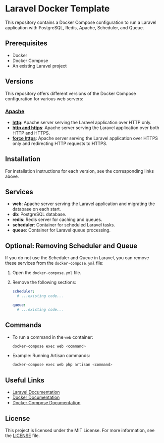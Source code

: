 # Laravel Docker Template

This repository contains a Docker Compose configuration to run a Laravel application with PostgreSQL, Redis, Apache, Scheduler, and Queue.

## Prerequisites

- Docker
- Docker Compose
- An existing Laravel project

## Versions

This repository offers different versions of the Docker Compose configuration for various web servers:

### [Apache](docs/apache/README.md)

- [**http**](docs/apache/http.md): Apache server serving the Laravel application over HTTP only.
- [**http and https**](docs/apache/http_https.md): Apache server serving the Laravel application over both HTTP and HTTPS.
- [**force https**](docs/apache/force_https.md): Apache server serving the Laravel application over HTTPS only and redirecting HTTP requests to HTTPS.

## Installation

For installation instructions for each version, see the corresponding links above.

## Services

- **web**: Apache server serving the Laravel application and migrating the database on each start.
- **db**: PostgreSQL database.
- **redis**: Redis server for caching and queues.
- **scheduler**: Container for scheduled Laravel tasks.
- **queue**: Container for Laravel queue processing.

## Optional: Removing Scheduler and Queue

If you do not use the Scheduler and Queue in Laravel, you can remove these services from the `docker-compose.yml` file:

1. Open the `docker-compose.yml` file.
2. Remove the following sections:

    ```yaml
    scheduler:
      # ...existing code...
    
    queue:
      # ...existing code...
    ```

## Commands

- To run a command in the `web` container:

    ```bash
    docker-compose exec web <command>
    ```

- Example: Running Artisan commands:

    ```bash
    docker-compose exec web php artisan <command>
    ```

## Useful Links

- [Laravel Documentation](https://laravel.com/docs)
- [Docker Documentation](https://docs.docker.com/)
- [Docker Compose Documentation](https://docs.docker.com/compose/)

## License

This project is licensed under the MIT License. For more information, see the [LICENSE](LICENSE) file.
